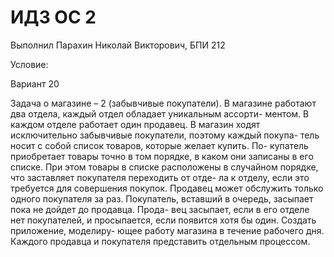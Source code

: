 # ИДЗ ОС 2
Выполнил Парахин Николай Викторович, БПИ 212

Условие:

Вариант 20

Задача о магазине – 2 (забывчивые покупатели). В магазине работают два отдела, каждый отдел обладает уникальным ассорти- ментом. В каждом отделе работает один продавец. В магазин ходят исключительно забывчивые покупатели, поэтому каждый покупа- тель носит с собой список товаров, которые желает купить. По- купатель приобретает товары точно в том порядке, в каком они записаны в его списке. При этом товары в списке расположены в случайном порядке, что заставляет покупателя переходить от отде- ла к отделу, если это требуется для совершения покупок. Продавец может обслужить только одного покупателя за раз. Покупатель, вставший в очередь, засыпает пока не дойдет до продавца. Прода- вец засыпает, если в его отделе нет покупателей, и просыпается, если появится хотя бы один. Создать приложение, моделиру- ющее работу магазина в течение рабочего дня. Каждого продавца и покупателя представить отдельным процессом.

